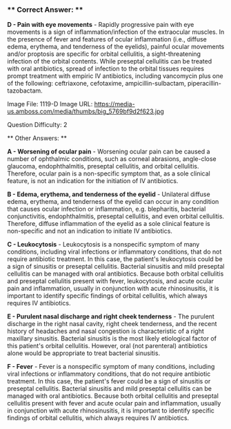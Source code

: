 ### ** Correct Answer: **

**D - Pain with eye movements** - Rapidly progressive pain with eye movements is a sign of inflammation/infection of the extraocular muscles. In the presence of fever and features of ocular inflammation (i.e., diffuse edema, erythema, and tenderness of the eyelids), painful ocular movements and/or proptosis are specific for orbital cellulitis, a sight-threatening infection of the orbital contents. While preseptal cellulitis can be treated with oral antibiotics, spread of infection to the orbital tissues requires prompt treatment with empiric IV antibiotics, including vancomycin plus one of the following: ceftriaxone, cefotaxime, ampicillin-sulbactam, piperacillin-tazobactam.

Image File: 1119-D
Image URL: https://media-us.amboss.com/media/thumbs/big_5769bf9d2f623.jpg

Question Difficulty: 2

** Other Answers: **

**A - Worsening of ocular pain** - Worsening ocular pain can be caused a number of ophthalmic conditions, such as corneal abrasions, angle-close glaucoma, endophthalmitis, preseptal cellulitis, and orbital cellulitis. Therefore, ocular pain is a non-specific symptom that, as a sole clinical feature, is not an indication for the initiation of IV antibiotics.

**B - Edema, erythema, and tenderness of the eyelid** - Unilateral diffuse edema, erythema, and tenderness of the eyelid can occur in any condition that causes ocular infection or inflammation, e.g. blepharitis, bacterial conjunctivitis, endophthalmitis, preseptal cellulitis, and even orbital cellulitis. Therefore, diffuse inflammation of the eyelid as a sole clinical feature is non-specific and not an indication to initiate IV antibiotics.

**C - Leukocytosis** - Leukocytosis is a nonspecific symptom of many conditions, including viral infections or inflammatory conditions, that do not require antibiotic treatment. In this case, the patient's leukocytosis could be a sign of sinusitis or preseptal cellulitis. Bacterial sinusitis and mild preseptal cellulitis can be managed with oral antibiotics. Because both orbital cellulitis and preseptal cellulitis present with fever, leukocytosis, and acute ocular pain and inflammation, usually in conjunction with acute rhinosinusitis, it is important to identify specific findings of orbital cellulitis, which always requires IV antibiotics.

**E - Purulent nasal discharge and right cheek tenderness** - The purulent discharge in the right nasal cavity, right cheek tenderness, and the recent history of headaches and nasal congestion is characteristic of a right maxillary sinusitis. Bacterial sinusitis is the most likely etiological factor of this patient's orbital cellulitis. However, oral (not parenteral) antibiotics alone would be appropriate to treat bacterial sinusitis.

**F - Fever** - Fever is a nonspecific symptom of many conditions, including viral infections or inflammatory conditions, that do not require antibiotic treatment. In this case, the patient's fever could be a sign of sinusitis or preseptal cellulitis. Bacterial sinusitis and mild preseptal cellulitis can be managed with oral antibiotics. Because both orbital cellulitis and preseptal cellulitis present with fever and acute ocular pain and inflammation, usually in conjunction with acute rhinosinusitis, it is important to identify specific findings of orbital cellulitis, which always requires IV antibiotics.

